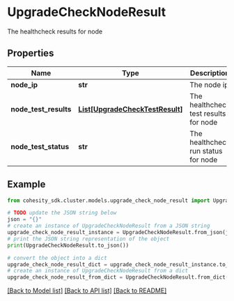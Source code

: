 # UpgradeCheckNodeResult

The healthcheck results for node

## Properties

Name | Type | Description | Notes
------------ | ------------- | ------------- | -------------
**node_ip** | **str** | The node ip | [optional] 
**node_test_results** | [**List[UpgradeCheckTestResult]**](UpgradeCheckTestResult.md) | The healthcheck test results for node | [optional] 
**node_test_status** | **str** | The healthcheck run status for node | [optional] 

## Example

```python
from cohesity_sdk.cluster.models.upgrade_check_node_result import UpgradeCheckNodeResult

# TODO update the JSON string below
json = "{}"
# create an instance of UpgradeCheckNodeResult from a JSON string
upgrade_check_node_result_instance = UpgradeCheckNodeResult.from_json(json)
# print the JSON string representation of the object
print(UpgradeCheckNodeResult.to_json())

# convert the object into a dict
upgrade_check_node_result_dict = upgrade_check_node_result_instance.to_dict()
# create an instance of UpgradeCheckNodeResult from a dict
upgrade_check_node_result_from_dict = UpgradeCheckNodeResult.from_dict(upgrade_check_node_result_dict)
```
[[Back to Model list]](../README.md#documentation-for-models) [[Back to API list]](../README.md#documentation-for-api-endpoints) [[Back to README]](../README.md)


